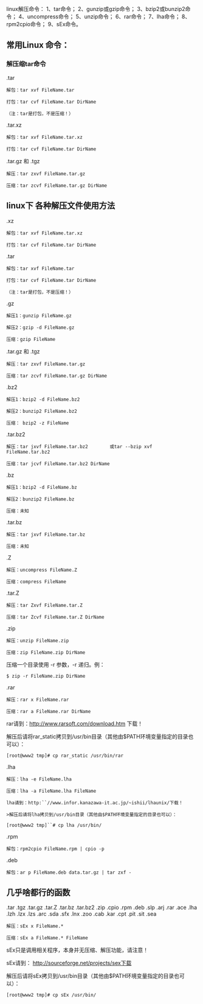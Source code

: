 linux解压命令：
1、tar命令；
2、gunzip或gzip命令；
3、bzip2或bunzip2命令；
4、uncompress命令；
5、unzip命令；
6、rar命令；
7、lha命令；
8、rpm2cpio命令；
9、sEx命令。

## **常用Linux 命令：**

### 解压缩tar命令  
.tar
```
解包：tar xvf FileName.tar

打包：tar cvf FileName.tar DirName

（注：tar是打包，不是压缩！）
```
.tar.xz
```
解包：tar xvf FileName.tar.xz

打包：tar cvf FileName.tar DirName
```

.tar.gz 和 .tgz
```
解压：tar zxvf FileName.tar.gz

压缩：tar zcvf FileName.tar.gz DirName
```

## linux下 各种解压文件使用方法

.xz
```
解包：tar xvf FileName.tar.xz

打包：tar cvf FileName.tar DirName
```

.tar
```
解包：tar xvf FileName.tar

打包：tar cvf FileName.tar DirName

（注：tar是打包，不是压缩！）
```

.gz
```
解压1：gunzip FileName.gz

解压2：gzip -d FileName.gz

压缩：gzip FileName
```


.tar.gz 和 .tgz
```
解压：tar zxvf FileName.tar.gz

压缩：tar zcvf FileName.tar.gz DirName
```

.bz2
```
解压1：bzip2 -d FileName.bz2

解压2：bunzip2 FileName.bz2

压缩： bzip2 -z FileName
```

.tar.bz2
```
解压：tar jxvf FileName.tar.bz2        或tar --bzip xvf FileName.tar.bz2

压缩：tar jcvf FileName.tar.bz2 DirName
```

.bz
```
解压1：bzip2 -d FileName.bz

解压2：bunzip2 FileName.bz

压缩：未知
```

.tar.bz
```
解压：tar jxvf FileName.tar.bz

压缩：未知
```

.Z
```
解压：uncompress FileName.Z

压缩：compress FileName
```

.tar.Z
```
解压：tar Zxvf FileName.tar.Z

压缩：tar Zcvf FileName.tar.Z DirName
```

.zip
```
解压：unzip FileName.zip

压缩：zip FileName.zip DirName
```

压缩一个目录使用 -r 参数，-r 递归。例： 
```
$ zip -r FileName.zip DirName
```

.rar
```
解压：rar x FileName.rar

压缩：rar a FileName.rar DirName
```

rar请到：http://www.rarsoft.com/download.htm 下载！

解压后请将rar_static拷贝到/usr/bin目录（其他由$PATH环境变量指定的目录也可以）：  
```
[root@www2 tmp]# cp rar_static /usr/bin/rar
```

.lha
```
解压：lha -e FileName.lha

压缩：lha -a FileName.lha FileName

lha请到：http:``//www.infor.kanazawa-it.ac.jp/~ishii/lhaunix/下载！

>解压后请将lha拷贝到/usr/bin目录（其他由$PATH环境变量指定的目录也可以）：

[root@www2 tmp]``# cp lha /usr/bin/
```

.rpm
```
解包：rpm2cpio FileName.rpm | cpio -p
```

.deb
```
解包：ar p FileName.deb data.tar.gz | tar zxf -
```


## 几乎啥都行的函数
.tar .tgz .tar.gz .tar.Z .tar.bz .tar.bz2 .zip .cpio .rpm .deb .slp .arj .rar .ace .lha .lzh .lzx .lzs .arc .sda .sfx .lnx .zoo .cab .kar .cpt .pit .sit .sea

```
解压：sEx x FileName.*

压缩：sEx a FileName.* FileName
```

sEx只是调用相关程序，本身并无压缩、解压功能，请注意！

sEx请到： http://sourceforge.net/projects/sex下载

解压后请将sEx拷贝到/usr/bin目录（其他由$PATH环境变量指定的目录也可以）：
```
[root@www2 tmp]# cp sEx /usr/bin/
```

